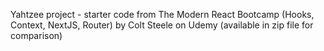 Yahtzee project - starter code from The Modern React Bootcamp (Hooks, Context, NextJS, Router) by Colt Steele on Udemy (available in zip file for comparison)

